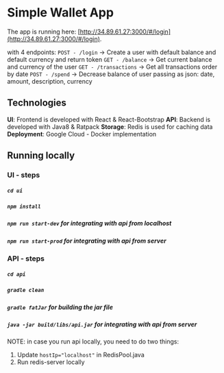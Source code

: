 # Simple Wallet App

The app is running here: [http://34.89.61.27:3000/#/login](http://34.89.61.27:3000/#/login).

with 4 endpoints:
`POST - /login` -> Create a user with default balance and default currency and return token
`GET - /balance` -> Get current balance and currency of the user
`GET - /transactions` -> Get all transactions order by date
`POST - /spend` -> Decrease balance of user passing as json: date, amount, description, currency

## Technologies
**UI**: Frontend is developed with React & React-Bootstrap
**API**: Backend is developed with Java8 & Ratpack
**Storage**: Redis is used for caching data
**Deployment**: Google Cloud - Docker implementation

## Running locally

### UI - steps
##### `cd ui`
##### `npm install`
##### `npm run start-dev` for integrating with api from localhost
##### `npm run start-prod` for integrating with api from server

### API - steps
##### `cd api`
##### `gradle clean`
##### `gradle fatJar` for building the jar file
##### `java -jar build/libs/api.jar` for integrating with api from server

NOTE: in case you run api locally, you need to do two things:
1. Update `hostIp="localhost"` in RedisPool.java
2. Run redis-server locally
